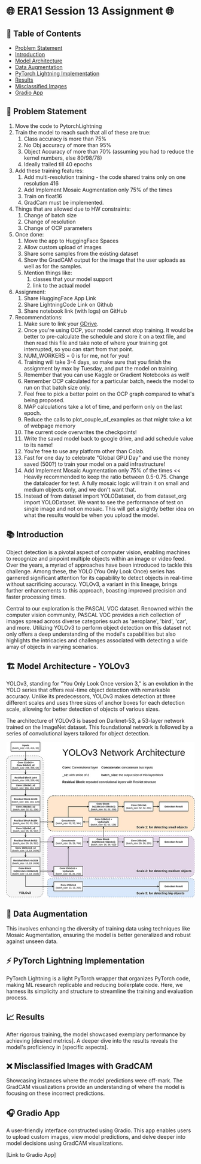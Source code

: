 # 🌐 ERA1 Session 13 Assignment 🌐

## 📌 Table of Contents

- [Problem Statement](#problem-statement)
- [Introduction](#introduction)
- [Model Architecture](#model-architecture)
- [Data Augmentation](#data-augmentation)
- [PyTorch Lightning Implementation](#pytorch-lightning-implementation)
- [Results](#results)
- [Misclassified Images](#misclassified-images)
- [Gradio App](#gradio-app)

## 🎯 Problem Statement

1. Move the code to PytorchLightning  
2. Train the model to reach such that all of these are true:  
    1. Class accuracy is more than 75%   
    2. No Obj accuracy of more than 95%  
    3. Object Accuracy of more than 70% (assuming you had to reduce the kernel numbers, else 80/98/78)  
    4. Ideally trailed till 40 epochs  
3. Add these training features:  
    1. Add multi-resolution training - the code shared trains only on one resolution 416  
    2. Add Implement Mosaic Augmentation only 75% of the times  
    3. Train on float16  
    4. GradCam must be implemented.  
4. Things that are allowed due to HW constraints:
    1. Change of batch size
    2. Change of resolution
    3. Change of OCP parameters
5. Once done:  
    1. Move the app to HuggingFace Spaces  
    2. Allow custom upload of images  
    3. Share some samples from the existing dataset  
    4. Show the GradCAM output for the image that the user uploads as well as for the samples. 
    5. Mention things like:  
        1. classes that your model support  
        2. link to the actual model  
6. Assignment:
    1. Share HuggingFace App Link  
    2. Share LightningCode Link on Github  
    3. Share notebook link (with logs) on GitHub  
7. Recommendations:  
    1. Make sure to link your [GDrive](https://towardsdatascience.com/different-ways-to-connect-google-drive-to-a-google-colab-notebook-pt-1-de03433d2f7a).  
    2. Once you're using OCP, your model cannot stop training. It would be better to pre-calculate the schedule and store it on a text file, and then read this file and take note of where your training got interrupted, so you can start from that point.  
    3. NUM_WORKERS = 0 is for me, not for you!  
    4. Training will take 3-4 days, so make sure that you finish the assignment by max by Tuesday, and put the model on training.  
    5. Remember that you can use Kaggle or Gradient Notebooks as well!  
    6. Remember OCP calculated for a particular batch, needs the model to run on that batch size only.  
    7. Feel free to pick a better point on the OCP graph compared to what's being proposed.  
    8. MAP calculations take a lot of time, and perform only on the last epoch.  
    9. Reduce the calls to plot_couple_of_examples as that might take a lot of webpage memory  
    10. The current code overwrites the checkpoints!  
    11. Write the saved model back to google drive, and add schedule value to its name!  
    12. You're free to use any platform other than Colab.  
    13. Fast for one day to celebrate "Global GPU Day" and use the money saved (500?)  to train your model on a paid infrastructure!  
    14. Add Implement Mosaic Augmentation only 75% of the times << Heavily recommended to keep the ratio between 0.5-0.75. Change the dataloader for test. A fully mosaic logic will train it on small and medium objects only, and we don't want that.  
    15. Instead of from dataset import YOLODataset, do from dataset_org import YOLODataset. We want to see the performance of test on single image and not on mosaic. This will get a slightly better idea on what the results would be when you upload the model.  

## 📚 Introduction

Object detection is a pivotal aspect of computer vision, enabling machines to recognize and pinpoint multiple objects within an image or video feed. Over the years, a myriad of approaches have been introduced to tackle this challenge. Among these, the YOLO (You Only Look Once) series has garnered significant attention for its capability to detect objects in real-time without sacrificing accuracy. YOLOv3, a variant in this lineage, brings further enhancements to this approach, boasting improved precision and faster processing times.

Central to our exploration is the PASCAL VOC dataset. Renowned within the computer vision community, PASCAL VOC provides a rich collection of images spread across diverse categories such as 'aeroplane', 'bird', 'car', and more. Utilizing YOLOv3 to perform object detection on this dataset not only offers a deep understanding of the model's capabilities but also highlights the intricacies and challenges associated with detecting a wide array of objects in varying scenarios.

## 🏗 Model Architecture - YOLOv3

YOLOv3, standing for "You Only Look Once version 3," is an evolution in the YOLO series that offers real-time object detection with remarkable accuracy. Unlike its predecessors, YOLOv3 makes detection at three different scales and uses three sizes of anchor boxes for each detection scale, allowing for better detection of objects of various sizes.

The architecture of YOLOv3 is based on Darknet-53, a 53-layer network trained on the ImageNet dataset. This foundational network is followed by a series of convolutional layers tailored for object detection. 

![yolo architecture](./images/YoloV3_architecture.jpeg)


## 🎨 Data Augmentation
This involves enhancing the diversity of training data using techniques like Mosaic Augmentation, ensuring the model is better generalized and robust against unseen data.

## ⚡ PyTorch Lightning Implementation
PyTorch Lightning is a light PyTorch wrapper that organizes PyTorch code, making ML research replicable and reducing boilerplate code. Here, we harness its simplicity and structure to streamline the training and evaluation process.

## 📈 Results
After rigorous training, the model showcased exemplary performance by achieving [desired metrics]. A deeper dive into the results reveals the model's proficiency in [specific aspects].

## ❌ Misclassified Images with GradCAM
Showcasing instances where the model predictions were off-mark. The GradCAM visualizations provide an understanding of where the model is focusing on these incorrect predictions.

## 🎧 Gradio App
A user-friendly interface constructed using Gradio. This app enables users to upload custom images, view model predictions, and delve deeper into model decisions using GradCAM visualizations.

[Link to Gradio App]

